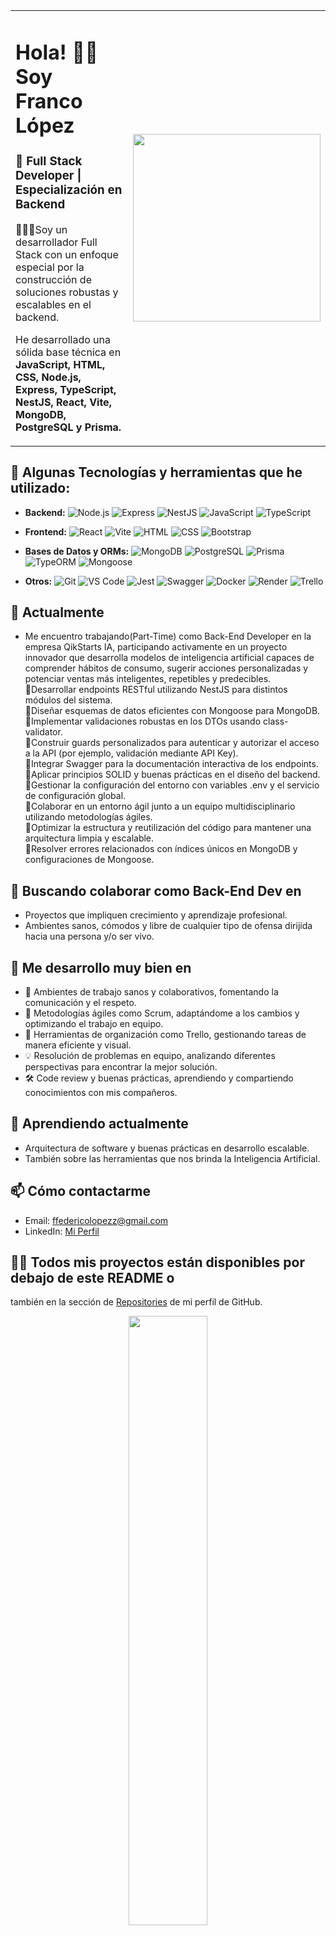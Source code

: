 <table>
  <tr>
    <td>
      <h1>Hola! 👋🏼 Soy Franco López</h1>
      <h3>🎯 Full Stack Developer | Especialización en Backend</h3>
      <p>🙋🏼‍♂️Soy un desarrollador Full Stack con un enfoque especial por la construcción de soluciones robustas y escalables en el backend.</p>
      <p>He desarrollado una sólida base técnica en <strong>JavaScript, HTML, CSS, Node.js, Express, TypeScript, NestJS, React, Vite, MongoDB, PostgreSQL y Prisma.</strong></p>
    </td>
    <td>
      <img src="https://i.pinimg.com/474x/7f/7b/0c/7f7b0c9bf14ae9b769705a071dfb6dd0.jpg" width="300">
    </td>
  </tr>
</table>
 


## 🔧 Algunas Tecnologías y herramientas que he utilizado:

- **Backend:**  ![Node.js](https://img.shields.io/badge/Node.js-43853D?style=for-the-badge&logo=node.js&logoColor=white) 
   ![Express](https://img.shields.io/badge/Express.js-000000?style=for-the-badge&logo=express&logoColor=white)
  ![NestJS](https://img.shields.io/badge/NestJS-E0234E?style=for-the-badge&logo=nestjs&logoColor=white) 
  ![JavaScript](https://img.shields.io/badge/JavaScript-F7DF1E?style=for-the-badge&logo=javascript&logoColor=black) 
   ![TypeScript](https://img.shields.io/badge/TypeScript-007ACC?style=for-the-badge&logo=typescript&logoColor=white)

- **Frontend:** ![React](https://img.shields.io/badge/React-61DAFB?style=for-the-badge&logo=react&logoColor=black)
      ![Vite](https://img.shields.io/badge/Vite-646CFF?style=for-the-badge&logo=vite&logoColor=white) 
  ![HTML](https://img.shields.io/badge/HTML5-E34F26?style=for-the-badge&logo=html5&logoColor=white)
   ![CSS](https://img.shields.io/badge/CSS3-1572B6?style=for-the-badge&logo=css3&logoColor=white) 
  ![Bootstrap](https://img.shields.io/badge/Bootstrap-563D7C?style=for-the-badge&logo=bootstrap&logoColor=white)

- **Bases de Datos y ORMs:** ![MongoDB](https://img.shields.io/badge/MongoDB-47A248?style=for-the-badge&logo=mongodb&logoColor=white) 
   ![PostgreSQL](https://img.shields.io/badge/PostgreSQL-336791?style=for-the-badge&logo=postgresql&logoColor=white) 
   ![Prisma](https://img.shields.io/badge/Prisma-2D3748?style=for-the-badge&logo=prisma&logoColor=white) 
  ![TypeORM](https://img.shields.io/badge/TypeORM-000000?style=for-the-badge&logo=typeorm&logoColor=white) 
   ![Mongoose](https://img.shields.io/badge/Mongoose-880000?style=for-the-badge&logo=mongoose&logoColor=white)

- **Otros:** ![Git](https://img.shields.io/badge/Git-F05032?style=for-the-badge&logo=git&logoColor=white)
   ![VS Code](https://img.shields.io/badge/VS%20Code-007ACC?style=for-the-badge&logo=visual-studio-code&logoColor=white)
   ![Jest](https://img.shields.io/badge/Jest-C21325?style=for-the-badge&logo=jest&logoColor=white)
  ![Swagger](https://img.shields.io/badge/Swagger-85EA2D?style=for-the-badge&logo=swagger&logoColor=black)
   ![Docker](https://img.shields.io/badge/Docker-2496ED?style=for-the-badge&logo=docker&logoColor=white) 
   ![Render](https://img.shields.io/badge/Render-46E3B7?style=for-the-badge&logo=render&logoColor=white)
   ![Trello](https://img.shields.io/badge/Trello-0052CC?style=for-the-badge&logo=trello&logoColor=white)



## 🔭 Actualmente 
- Me encuentro trabajando(Part-Time) como Back-End Developer en la empresa QikStarts IA, participando activamente en un proyecto innovador que desarrolla modelos de inteligencia artificial capaces de comprender hábitos de consumo, sugerir acciones personalizadas y potenciar ventas más inteligentes, repetibles y predecibles.<br/>
🔹Desarrollar endpoints RESTful utilizando NestJS para distintos módulos del sistema. <br/>
🔹Diseñar esquemas de datos eficientes con Mongoose para MongoDB.<br/>
🔹Implementar validaciones robustas en los DTOs usando class-validator.<br/>
🔹Construir guards personalizados para autenticar y autorizar el acceso a la API (por ejemplo, validación mediante API Key).<br/>
🔹Integrar Swagger para la documentación interactiva de los endpoints.<br/>
🔹Aplicar principios SOLID y buenas prácticas en el diseño del backend.<br/>
🔹Gestionar la configuración del entorno con variables .env y el servicio de configuración global.<br/>
🔹Colaborar en un entorno ágil junto a un equipo multidisciplinario utilizando metodologías ágiles.<br/>
🔹Optimizar la estructura y reutilización del código para mantener una arquitectura limpia y escalable.<br/>
🔹Resolver errores relacionados con índices únicos en MongoDB y configuraciones de Mongoose.<br/>

## 👯 Buscando colaborar como Back-End Dev en
- Proyectos que impliquen crecimiento y aprendizaje profesional.
- Ambientes sanos, cómodos y libre de cualquier tipo de ofensa dirijida hacia una persona y/o ser vivo.

## 🤝 Me desarrollo muy bien en
- 🌱 Ambientes de trabajo sanos y colaborativos, fomentando la comunicación y el respeto.
- 🔄 Metodologías ágiles como Scrum, adaptándome a los cambios y optimizando el trabajo en equipo.
- 📌 Herramientas de organización como Trello, gestionando tareas de manera eficiente y visual.
- 💡 Resolución de problemas en equipo, analizando diferentes perspectivas para encontrar la mejor solución.
- 🛠️ Code review y buenas prácticas, aprendiendo y compartiendo conocimientos con mis compañeros.

## 🌱 Aprendiendo actualmente
- Arquitectura de software y buenas prácticas en desarrollo escalable.
- También sobre las herramientas que nos brinda la Inteligencia Artificial.

## 📫 Cómo contactarme
- Email: ffedericolopezz@gmail.com
- LinkedIn: [Mi Perfil](https://linkedin.com/in/franco-federico-lópez-ab8b2a350)

## 👨‍💻 Todos mis proyectos están disponibles por debajo de este README o 
 también en la sección de  [Repositories](https://github.com/FFrancoLopez?tab=repositories)  de mi perfil de GitHub.

<p align="center">
    <img width="50%" src="https://github-readme-stats.vercel.app/api?username=ffrancolopez&show_icons=true&theme=radical" />
</p>
<table>
  <tr>
    <td>
      <h3>⚡ Dato curioso </h3>
      <br>
      <p>🤔 A veces hablo solo mientras programo... y hasta me respondo.😆😂</p>
      <p>👨‍💻 Mi productividad depende directamente de la cantidad de mate que tomo.
        Sin mate, no hay código. 🧉👨‍💻 </strong></p>
    </td>
    <td>
      <img src="https://i.imgur.com/0trye2z.gif" width="300">
    </td>
  </tr>
</table>

<table>
  <tr>
    <td>
      <img src="https://i.imgur.com/9oV1LQm.gif" width="300">
    </td>
    <td align="center">
      <h2 style="text-align: center;">
        Nos vemos!
      </h2>
        <h3> Que tengas un hermoso día✨ </h3>
      <h2> 🐶besito😺 </h2>
    </td>
    <td>
      <img src="https://i.imgur.com/9KjBZUf.gif" width="300">
    </td>
  </tr>
</table>
